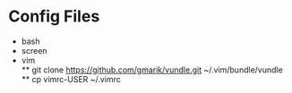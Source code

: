 # Config Files
* bash
* screen
* vim  
** git clone https://github.com/gmarik/vundle.git ~/.vim/bundle/vundle  
** cp vimrc-USER ~/.vimrc
